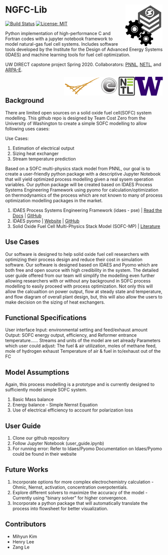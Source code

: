 # NGFC-Lib <img src="./assets/images/team-logo.png" alt="team-logo" width="120" img align="right">

[![Build Status](https://travis-ci.org/NGFC-Lib/NGFC-Lib.svg?branch=master)](https://travis-ci.org/NGFC-Lib/NGFC-Lib)
[![License: MIT](https://img.shields.io/badge/License-MIT-yellow.svg)](https://opensource.org/licenses/MIT)

Python implementation of high-performance C and Fortran codes with a jupyter notebook framework to model natural-gas fuel cell systems. Includes software tools developed by the Institute for the Design of Advanced Energy Systems (IDAES) and machine learning tools for fuel cell optimization.

UW DIRECT capstone project Spring 2020. Collaborators: [PNNL](https://www.pnnl.gov/), [NETL](https://www.netl.doe.gov/), and [ARPA-E](https://arpa-e.energy.gov/).

<img src="./assets/images/UW-logo.png" alt="UW-logo" height="60" img align="right"> <img src="./assets/images/NETL-logo.jpg" alt="NETL-logo" height="60" img align="right"> <img src="./assets/images/ARPA-E-logo.jpg" alt="ARPA-E-logo" height="60" img align="right"> <img src="./assets/images/PNNL-logo.png" alt="PNNL-logo" height="60" img align="right" > 
<br/><br/>

## Background
There are limited open sources on a solid oxide fuel cell(SOFC) system modelling. This github repo is designed by Team Cost Zero from the University of Washington to create a simple SOFC modelling to allow following uses cases:

Use Cases: 
1. Estimation of electrical output
2. Sizing heat exchanger
3. Stream temperature prediction

Based on a SOFC multi-physics stack model from PNNL, our goal is to create a user-friendly python package with a descriptive Jupyter Notebook  that will yield optimized process modelling given a real sysem operation variables. Our python package will be created based on IDAES Process Systems Engineering Framework using pyomo for calculation/optimization on thermodynamics of the process which are not known to many of process optimization modelling packages in the market. 

1. IDAES Process Systems Engineering Framework (idaes - pse) | [Read the Docs](https://idaes-pse.readthedocs.io/en/stable/) |  [GitHub](https://github.com/IDAES/idaes-pse)
2. IDAES pyomo | [Website](http://www.pyomo.org/installation/) | [GitHub](https://github.com/IDAES/pyomo)
3. Solid Oxide Fuel Cell Multi-Physics Stack Model (SOFC-MP) | [Literature](https://doi.org/10.1016/j.jpowsour.2010.11.123) 

## Use Cases
Our software is designed to help solid oxide fuel cell researchers with optimizing their process design and reduce their cost in simulation software. Our software is designed based on IDAES and Pyomo which are both free and open source with high credibility in the system. The detailed user guide offered from our team will simplify the modelling even further allowing researchers with or without any background in SOFC process modelling to easily proceed with process optimization. 
Not only this will allow the calcualtion on power output, flow at steady state and temperature, and flow diagram of overall plant design, but, this will also allow the users to make decision on the sizing of heat exchangers.

## Functional Specifications
User interface
Input: environmental setting and feed/exhaust amount
Output: SOFC energy output, efficiency, and Reformer entrance temperature…...
Streams and units of the model are set already
Parameters which user could adjust: 
The fuel & air utilization, moles of methane feed, mole of hydrogen exhaust
Temperature of air & fuel in to/exhaust out of the FC

## Model Assumptions
Again, this process modelling is a prototype and is currently designed to sufficiently model simple SOFC system. 

1. Basic Mass balance
2. Energy balance - Simple Nernst Equation
3. Use of electrical efficiency to account for polarization loss

## User Guide

1. Clone our github repository
2. Follow Jupyter Notebook (user_guide.ipynb)
3. For running error: Refer to Idaes/Pyomo
Documentation on Idaes/Pyomo could be found in their website

## Future Works
1. Incorporate options for more complex electrochemistry calculation - Ohmic, Nernst, activation, concentration overpotentials.
2. Explore different solvers to maximize the accuracy of the model - Currently using "binary solver" for higher convergence.
3. Incorporate a python package that will automatically translate the process into flowsheet for better visualization.

## Contributors
* Mihyun Kim
* Henry Lee
* Zang Le

